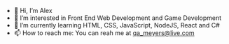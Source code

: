 - 👋 Hi, I’m Alex
- 👀 I’m interested in Front End Web Development and Game Development
- 🌱 I’m currently learning HTML, CSS, JavaScript, NodeJS, React and C#
- 📫 How to reach me: You can reah me at qa_meyers@live.com

<!---
KilowattQ/KilowattQ is a ✨ special ✨ repository because its `README.md` (this file) appears on your GitHub profile.
You can click the Preview link to take a look at your changes.
--->
